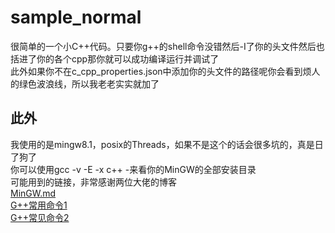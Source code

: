 # sample_normal
很简单的一个小C++代码。只要你g++的shell命令没错然后-I了你的头文件然后也括进了你的各个cpp那你就可以成功编译运行并调试了  
此外如果你不在c_cpp_properties.json中添加你的头文件的路径呢你会看到烦人的绿色波浪线，所以我老老实实就加了    

## 此外  
我使用的是mingw8.1，posix的Threads，如果不是这个的话会很多坑的，真是日了狗了  
你可以使用gcc -v -E -x c++ -来看你的MinGW的全部安装目录  
可能用到的链接，非常感谢两位大佬的博客  
[MinGW.md](https://github.com/Microsoft/vscode-cpptools/blob/8979a6e6b348efd23b97037151d8968915f9fea0/Documentation/LanguageServer/MinGW.md)  
[G++常用命令1](https://blog.csdn.net/lcuwb/article/details/80626870)  
[G++常见命令2](https://blog.csdn.net/qq_24283329/article/details/72595386) 

